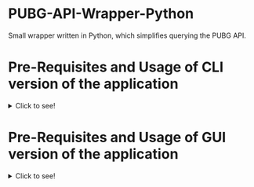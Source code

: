 # PUBG-API-Wrapper-Python
Small wrapper written in Python, which simplifies querying the PUBG API. 

# Pre-Requisites and Usage of CLI version of the application
<details>
   <summary>Click to see!</summary>
   
   1. Make sure to fill out:
      - A valid PUBG Developer `API_TOKEN` - Located in `config/APISettings.py`
      - A valid PUBG Username for `PLAYER_NAME` - Located in `user_settings.py`
      - A valid platform for `PLAYER_PLATFORM` - Located in `user_settings.py`
      - A valid game-mode for `PLAYER_GAME_MODE` - Located in `user_settings.py`
      - A valid integer for `MATCH_INTEGER` - Located in `user_settings.py
      - A valid season per respective platform for `SEASON_VAL` - Located in `user_settings.py`

   2. Executing user_input.py will give you a simple menu in the console, and will ask you to choose out of three different options.
      - 1: Lifetime Stats
      - 2: Season Stats
      - 3: Stats over a number of matches.

   Other than the Pre-Requisites mentioned above, the user has to do nothing else,
   as all the nitty-gritty API calls etc. are abstracted away, for simplicty.

   Usage of CLI version of the application without user_input.py
   Include the following in your script

   ```Python
   from api_interface import API_INTERFACE
   from helper.helperFunctions import regionCheck
   from config.APIConfig import APIConfig
   from config.APISettings import APISetting
   from config import user_settings
   ```

   Having done that, it's pretty simple from here on out.

   ```Python
   ## Sets up authentication header
    _HEADER = APIConfig(APISettings.API_TOKEN.value).setupAuth()

   ## Pulls lifetime stats for a user.
   API_INTERFACE.lifetimeStats(user_settings.PLAYER_NAME, user_settings.PLAYER_PLATFORM, _HEADER, user_settings.PLAYER_GAME_MODE)

   ## Checks the season you chose doesn't need a Region shard, then retrieves user-stats for that season
   regionCheck(user_settings.SEASON_VAL) ## Check if the season needs a Region shard or not
   API_INTERFACE.seasonStats(user_settings.PLAYER_NAME, user_settings.PLAYER_PLATFORM, _HEADER, user_settings.PLAYER_GAME_MODE, user_settings.SEASON_VAL)

   ## Pulls defined amount of matchges from the API for a specific user.
   API_INTERFACE.matchStats(user_settings.PLAYER_NAME, user_settings.PLAYER_PLATFORM, _HEADER, user_settings.MATCH_INTEGER)
   ```
   
</details>
 
# Pre-Requisites and Usage of GUI version of the application
<details>
   <summary>Click to see!</summary>
   
   <br />
   
   1. Do the following:
      - Make sure `GUI` is set to `True` within `config/user_settings.py` 
         * If you want to pre-load settings, fill out the following
            * A valid PUBG Developer `API_TOKEN` - Located in `config/APISettings.py`
            * A valid PUBG Username for `PLAYER_NAME` - Located in `user_settings.py`
            * A valid integer for `MATCH_INTEGER` - Located in `user_settings.py`
   2. Executing `api_interface` will launch the GUI, which looks like below:

   ![GUI](https://i.imgur.com/2I2aXUR.png)

   3. Play around with the settings
   4. Any data this produces will be dumped to `DATA/`, and will be named appropriately.
   
</details>
